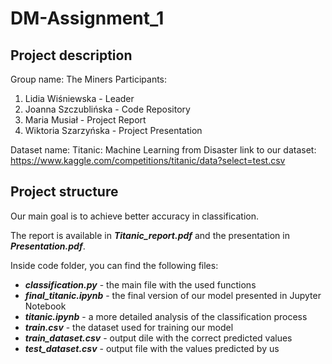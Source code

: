 # DM-Assignment_1

## Project description

Group name: The Miners
Participants:
1. Lidia Wiśniewska - Leader
2. Joanna Szczublińska - Code Repository
3. Maria Musiał - Project Report
4. Wiktoria Szarzyńska - Project Presentation

Dataset name: Titanic: Machine Learning from Disaster
link to our dataset:
https://www.kaggle.com/competitions/titanic/data?select=test.csv


## Project structure 

Our main goal is to achieve better accuracy in classification.

The report is available in ***Titanic_report.pdf*** and the presentation in ***Presentation.pdf***.

Inside code folder, you can find the following files:

- ***classification.py*** - the main file with the used functions
- ***final_titanic.ipynb*** - the final version of our model presented in Jupyter Notebook
- ***titanic.ipynb*** - a more detailed analysis of the classification process
- ***train.csv*** - the dataset used for training our model
- ***train_dataset.csv*** - output dile with the correct predicted values
- ***test_dataset.csv*** - output file with the values predicted by us



